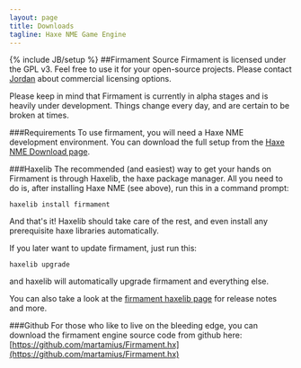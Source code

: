 ```yaml
---
layout: page
title: Downloads
tagline: Haxe NME Game Engine
---
```

{% include JB/setup %}
##Firmament Source
Firmament is licensed under the GPL v3. Feel free to use it for your open-source projects. Please contact [Jordan](mailto:jordan@wambaugh.org) about commercial licensing options.

Please keep in mind that Firmament is currently in alpha stages and is heavily under development. Things change every day, and are certain to be broken at times.


###Requirements
To use firmament, you will need a Haxe NME development environment. You can download the full setup from the [Haxe NME Download page](http://www.haxenme.org/download/).

###Haxelib
The recommended (and easiest) way to get your hands on Firmament is through Haxelib, the haxe package manager. All you need to do is, after installing Haxe NME (see above), run this in a command prompt:

	haxelib install firmament

And that's it! Haxelib should take care of the rest, and even install any prerequisite haxe libraries automatically.

If you later want to update firmament, just run this:

	haxelib upgrade

and haxelib will automatically upgrade firmament and everything else.

You can also take a look at the [firmament haxelib page](http://lib.haxe.org/p/firmament) for release notes and more.


###Github
For those who like to live on the bleeding edge, you can download the firmament engine source code from github here:
[https://github.com/martamius/Firmament.hx](https://github.com/martamius/Firmament.hx)


